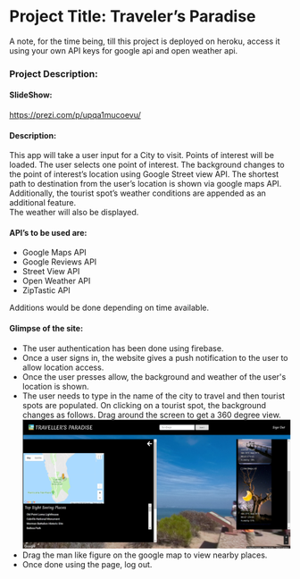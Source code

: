 # Project Title: Traveler’s Paradise

A note, for the time being, till this project is deployed on heroku, access it using your own API keys for google api and open weather api.

### Project Description:

#### SlideShow:
https://prezi.com/p/upqa1mucoevu/

#### Description:
This app will take a user input for a City to visit. Points of interest will be loaded. The user selects one point of interest. The background changes to the point of interest’s location using Google Street view API. The shortest path to destination from the user’s location is shown via google maps API. Additionally, the tourist spot’s weather conditions are appended as an additional feature.  
The weather will also be displayed.

#### API’s to be used are: 
*    Google Maps API
*    Google Reviews API
*    Street View API
*    Open Weather API
*    ZipTastic API

Additions would be done depending on time available.

#### Glimpse of the site:

* The user authentication has been done using firebase. 
* Once a user signs in, the website gives a push notification to the user to allow location access. 
* Once the user presses allow, the background and weather of the user's location is shown.
* The user needs to type in the name of the city to travel and then tourist spots are populated. On clicking on a tourist spot, the background changes as follows. Drag around the screen to get a 360 degree view.
![New Location](/img/PointOfInterest.png)
* Drag the man like figure on the google map to view nearby places.
* Once done using the page, log out.


